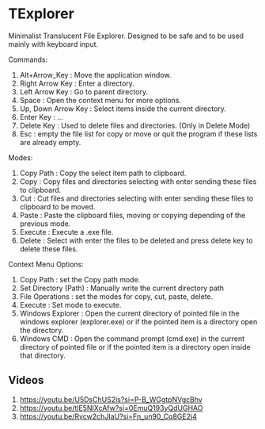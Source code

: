 # TExplorer
Minimalist Translucent File Explorer. Designed to be safe and to be used mainly with keyboard input.

Commands:
1. Alt+Arrow_Key : Move the application window.
2. Right Arrow Key : Enter a directory.
3. Left Arrow Key : Go to parent directory.
4. Space : Open the context menu for more options.
5. Up, Down Arrow Key : Select items inside the current directory.
6. Enter Key : ...
7. Delete Key : Used to delete files and directories. (Only in Delete Mode)
8. Esc : empty the file list for copy or move or quit the program if these lists are already empty.

Modes:
1. Copy Path : Copy the select item path to clipboard.
2. Copy : Copy files and directories selecting with enter sending these files to clipboard.
3. Cut : Cut files and directories selecting with enter sending these files to clipboard to be moved.
4. Paste : Paste the clipboard files, moving or copying depending of the previous mode.
5. Execute : Execute a .exe file.
6. Delete : Select with enter the files to be deleted and press delete key to delete these files. 

Context Menu Options:
1. Copy Path : set the Copy path mode.
2. Set Directory (Path) : Manually write the current directory path
3. File Operations : set the modes for copy, cut, paste, delete.
4. Execute : Set mode to execute.
5. Windows Explorer : Open the current directory of pointed file in the windows explorer (explorer.exe) or if the pointed item is a directory open the directory.
6. Windows CMD : Open the command prompt (cmd.exe) in the current directory of pointed file or if the pointed item is a directory open inside that directory.

## Videos
1. https://youtu.be/U5DsChUS2is?si=P-B_WGgtpNVgcBhv
2. https://youtu.be/tlE5NIXcAfw?si=0EmuQ193yQdUGHAO
3. https://youtu.be/Rvcw2chJIaU?si=Fn_un90_Cq8GE2j4
